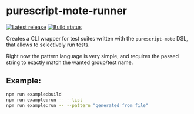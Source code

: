 # purescript-mote-runner

[![Latest release](http://img.shields.io/github/release/kRITZCREEK/purescript-mote-runner.svg)](https://github.com/kRITZCREEK/purescript-mote-runner/releases)
[![Build status](https://travis-ci.org/kRITZCREEK/purescript-mote-runner.svg?branch=master)](https://travis-ci.org/kRITZCREEK/purescript-mote-runner)

Creates a CLI wrapper for test suites written with the `purescript-mote` DSL,
that allows to selectively run tests.

Right now the pattern language is very simple, and requires the passed string to
exactly match the wanted group/test name.

## Example:

```sh
npm run example:build
npm run example:run -- --list
npm run example:run -- --pattern "generated from file"
```
